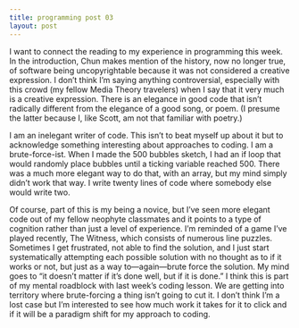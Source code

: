 ```yaml
---
title: programming post 03
layout: post
---
```


I want to connect the reading to my experience in programming this week. In the introduction, Chun makes mention of the history, now no longer true, of software being uncopyrightable because it was not considered a creative expression. I don’t think I’m saying anything controversial, especially with this crowd (my fellow Media Theory travelers) when I say that it very much is a creative expression. There is an elegance in good code that isn’t radically different from the elegance of a good song, or poem. (I presume the latter because I, like Scott, am not that familiar with poetry.)

I am an inelegant writer of code. This isn’t to beat myself up about it but to acknowledge something interesting about approaches to coding. I am a brute-force-ist. When I made the 500 bubbles sketch, I had an if loop that would randomly place bubbles until a ticking variable reached 500. There was a much more elegant way to do that, with an array, but my mind simply didn’t work that way. I write twenty lines of code where somebody else would write two. 

Of course, part of this is my being a novice, but I’ve seen more elegant code out of my fellow neophyte classmates and it points to a type of cognition rather than just a level of experience. I’m reminded of a game I’ve played recently, The Witness, which consists of numerous line puzzles. Sometimes I get frustrated, not able to find the solution, and I just start systematically attempting each possible solution with no thought as to if it works or not, but just as a way to—again—brute force the solution. My mind goes to “it doesn’t matter if it’s done well, but if it is done.” I think this is part of my mental roadblock with last week’s coding lesson. We are getting into territory where brute-forcing a thing isn’t going to cut it. I don’t think I’m a lost case but I’m interested to see how much work it takes for it to click and if it will be a paradigm shift for my approach to coding.

